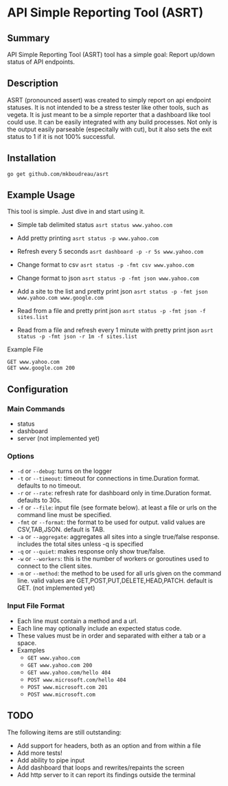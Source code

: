# API Simple Reporting Tool (ASRT)

## Summary
API Simple Reporting Tool (ASRT) tool has a simple goal: Report up/down status of API endpoints.

## Description
ASRT (pronounced assert) was created to simply report on api endpoint statuses. It is not intended to be a stress tester like other tools, such as vegeta. It is just meant to be a simple reporter that a dashboard like tool could use. It can be easily integrated with any build processes. Not only is the output easily parseable (especitally with cut), but it also sets the exit status to 1 if it is not 100% successful.

## Installation

`go get github.com/mkboudreau/asrt`

## Example Usage
This tool is simple. Just dive in and start using it.

- Simple tab delimited status
`asrt status www.yahoo.com`

- Add pretty printing
`asrt status -p www.yahoo.com`

- Refresh every 5 seconds
`asrt dashboard -p -r 5s www.yahoo.com`

- Change format to csv
`asrt status -p -fmt csv www.yahoo.com`

- Change format to json
`asrt status -p -fmt json www.yahoo.com`

- Add a site to the list and pretty print json
`asrt status -p -fmt json www.yahoo.com www.google.com`

- Read from a file and pretty print json
`asrt status -p -fmt json -f sites.list`

- Read from a file and refresh every 1 minute with pretty print json
`asrt status -p -fmt json -r 1m -f sites.list`

Example File
```
GET www.yahoo.com 
GET www.google.com 200
```

## Configuration

### Main Commands
- status
- dashboard
- server (not implemented yet)

### Options
- `-d` or `--debug`: turns on the logger
- `-t` or `--timeout`: timeout for connections in time.Duration format. defaults to no timeout.
- `-r` or `--rate`: refresh rate for dashboard only in time.Duration format. defaults to 30s.
- `-f` or `--file`: input file (see formate below). at least a file or urls on the command line must be specified.
- `-fmt` or `--format`: the format to be used for output. valid values are CSV,TAB,JSON. default is TAB.
- `-a` or `--aggregate`: aggregates all sites into a single true/false response. includes the total sites unless -q is specified
- `-q` or `--quiet`: makes response only show true/false.
- `-w` or `--workers`: this is the number of workers or goroutines used to connect to the client sites.
- `-m` or `--method`: the method to be used for all urls given on the command line. valid values are GET,POST,PUT,DELETE,HEAD,PATCH. default is GET. (not implemented yet)

### Input File Format
- Each line must contain a method and a url. 
- Each line may optionally include an expected status code.
- These values must be in order and separated with either a tab or a space.
- Examples
    + `GET www.yahoo.com`
    + `GET www.yahoo.com 200`
    + `GET www.yahoo.com/hello 404`
    + `POST www.microsoft.com/hello 404`
    + `POST www.microsoft.com 201`
    + `POST www.microsoft.com`

## TODO

The following items are still outstanding:
- Add support for headers, both as an option and from within a file
- Add more tests!
- Add ability to pipe input 
- Add dashboard that loops and rewrites/repaints the screen
- Add http server to it can report its findings outside the terminal


